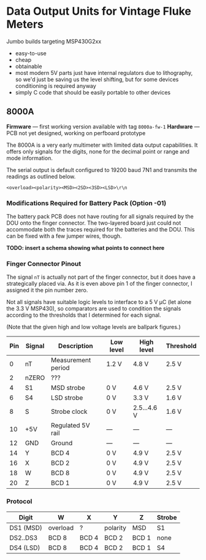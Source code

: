 # Data Output Units for Vintage Fluke Meters

Jumbo builds
targeting MSP430G2xx

- easy-to-use
- cheap
- obtainable
- most modern 5V parts just have internal regulators due to lithography,
  so we'd just be saving us the level shifting, but for some devices
  conditioning is required anyway
- simply C code that should be easily portable to other devices

## 8000A

**Firmware** — first working version available with tag `8000a-fw-1`
**Hardware** — PCB not yet designed, working on perfboard prototype

The 8000A is a very early multimeter with limited data output capabilities. It
offers only signals for the digits, none for the decimal point or range and
mode information.

The serial output is default configured to 19200 baud 7N1 and transmits the
readings as outlined below.

    <overload><polarity><MSD><2SD><3SD><LSD>\r\n

### Modifications Required for Battery Pack (Option -01)

The battery pack PCB does not have routing for all signals required by the DOU
onto the finger connector. The two-layered board just could not accommodate
both the traces required for the batteries and the DOU. This can be fixed with
a few jumper wires, though.

**TODO: insert a schema showing what points to connect here**

### Finger Connector Pinout

The signal `nT` is actually not part of the finger connector, but it does have
a strategically placed via. As it is even above pin 1 of the finger connector,
I assigned it the pin number zero.

Not all signals have suitable logic levels to interface to a 5 V µC (let alone
the 3.3 V MSP430), so comparators are used to condition the signals according
to the thresholds that I determined for each signal.

(Note that the given high and low voltage levels are ballpark figures.)

| Pin | Signal | Description        | Low level | High level  | Threshold |
|-----|--------|--------------------|-----------|-------------|-----------|
| 0   | nT     | Measurement period | 1.2 V     | 4.8 V       | 2.5 V     |
| 2   | nZERO  | ???                |           |             |           |
| 4   | S1     | MSD strobe         | 0 V       | 4.6 V       | 2.5 V     |
| 6   | S4     | LSD strobe         | 0 V       | 3.3 V       | 1.6 V     |
| 8   | S      | Strobe clock       | 0 V       | 2.5...4.6 V | 1.6 V     |
| 10  | +5V    | Regulated 5V rail  | —         | —           | —         |
| 12  | GND    | Ground             | —         | —           | —         |
| 14  | Y      | BCD 4              | 0 V       | 4.9 V       | 2.5 V     |
| 16  | X      | BCD 2              | 0 V       | 4.9 V       | 2.5 V     |
| 18  | W      | BCD 8              | 0 V       | 4.9 V       | 2.5 V     |
| 20  | Z      | BCD 1              | 0 V       | 4.9 V       | 2.5 V     |

### Protocol

| Digit     | W        | X     | Y        | Z     | Strobe |
|-----------|----------|-------|----------|-------|--------|
| DS1 (MSD) | overload | ?     | polarity | MSD   | S1     |
| DS2..DS3  | BCD 8    | BCD 4 | BCD 2    | BCD 1 | none   |
| DS4 (LSD) | BCD 8    | BCD 4 | BCD 2    | BCD 1 | S4     |

